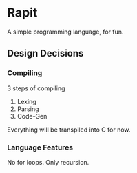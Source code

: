 # Rapit

A simple programming language, for fun.

## Design Decisions

### Compiling
3 steps of compiling

1. Lexing
2. Parsing
3. Code-Gen

Everything will be transpiled into C for now.

### Language Features
No for loops. Only recursion.